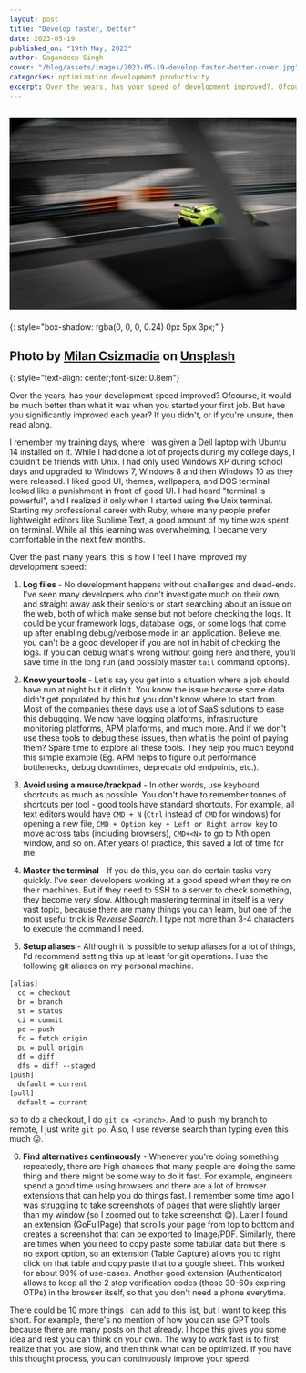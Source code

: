 ```yaml
---
layout: post
title: "Develop faster, better"
date: 2023-05-19
published_on: "19th May, 2023"
author: Gagandeep Singh
cover: "/blog/assets/images/2023-05-19-develop-faster-better-cover.jpg"
categories: optimization development productivity
excerpt: Over the years, has your speed of development improved?. Ofcourse, it would be much better than what it was when you were straight outside college. But have you significantly improved each year?
---
```


![cover-photo](/blog/assets/images/2023-05-19-develop-faster-better-cover.jpg)
---
{: style="box-shadow: rgba(0, 0, 0, 0.24) 0px 5px 3px;"
}

Photo by <a href="https://unsplash.com/@milancsizmadia?utm_source=unsplash&utm_medium=referral&utm_content=creditCopyText">Milan Csizmadia</a> on <a href="https://unsplash.com/photos/pYmH0eTpr70?utm_source=unsplash&utm_medium=referral&utm_content=creditCopyText">Unsplash</a>
---
{: style="text-align: center;font-size: 0.8em"}

Over the years, has your development speed improved? Ofcourse, it would be much better than what it was when you started your first job. But have you significantly improved each year? If you didn't, or if you're unsure, then read along.

I remember my training days, where I was given a Dell laptop with Ubuntu 14 installed on it. While I had done a lot of projects during my college days, I couldn't be friends with Unix. I had only used Windows XP during school days and upgraded to Windows 7, Windows 8 and then Windows 10 as they were released. I liked good UI, themes, wallpapers, and DOS terminal looked like a punishment in front of good UI. I had heard "terminal is powerful", and I realized it only when I started using the Unix terminal. Starting my professional career with Ruby, where many people prefer lightweight editors like Sublime Text, a good amount of my time was spent on terminal. While all this learning was overwhelming, I became very comfortable in the next few months.

Over the past many years, this is how I feel I have improved my development speed:

1. **Log files** - No development happens without challenges and dead-ends. I've seen many developers who don't investigate much on their own, and straight away ask their seniors or start searching about an issue on the web, both of which make sense but not before checking the logs. It could be your framework logs, database logs, or some logs that come up after enabling debug/verbose mode in an application. Believe me, you can't be a good developer if you are not in habit of checking the logs. If you can debug what's wrong without going here and there, you'll save time in the long run (and possibly master `tail` command options).

2. **Know your tools** - Let's say you get into a situation where a job should have run at night but it didn't. You know the issue because some data didn't get populated by this but you don't know where to start from. Most of the companies these days use a lot of SaaS solutions to ease this debugging. We now have logging platforms, infrastructure monitoring platforms, APM platforms, and much more. And if we don't use these tools to debug these issues, then what is the point of paying them? Spare time to explore all these tools. They help you much beyond this simple example (Eg. APM helps to figure out performance bottlenecks, debug downtimes, deprecate old endpoints, etc.).

3. **Avoid using a mouse/trackpad** - In other words, use keyboard shortcuts as much as possible. You don't have to remember tonnes of shortcuts per tool - good tools have standard shortcuts. For example, all text editors would have `CMD + N` (`Ctrl` instead of `CMD` for windows) for opening a new file, `CMD + Option key + Left or Right arrow key` to move across tabs (including browsers), `CMD+<N>` to go to Nth open window, and so on. After years of practice, this saved a lot of time for me.

4. **Master the terminal** - If you do this, you can do certain tasks very quickly. I've seen developers working at a good speed when they're on their machines. But if they need to SSH to a server to check something, they become very slow. Although mastering terminal in itself is a very vast topic, because there are many things you can learn, but one of the most useful trick is *Reverse Search*. I type not more than 3-4 characters to execute the command I need.

5. **Setup aliases** - Although it is possible to setup aliases for a lot of things, I'd recommend setting this up at least for git operations. I use the following git aliases on my personal machine.
```
[alias]
  co = checkout
  br = branch
  st = status
  ci = commit
  po = push
  fo = fetch origin
  pu = pull origin
  df = diff
  dfs = diff --staged
[push]
  default = current
[pull]
  default = current
```
so to do a checkout, I do `git co <branch>`. And to push my branch to remote, I just write `git po`. Also, I use reverse search than typing even this much 😛.

6. **Find alternatives continuously** - Whenever you're doing something repeatedly, there are high chances that many people are doing the same thing and there might be some way to do it fast. For example, engineers spend a good time using browsers and there are a lot of browser extensions that can help you do things fast. I remember some time ago I was struggling to take screenshots of pages that were slightly larger than my window (so I zoomed out to take screenshot 😋). Later I found an extension (GoFullPage) that scrolls your page from top to bottom and creates a screenshot that can be exported to Image/PDF. Similarly, there are times when you need to copy paste some tabular data but there is no export option, so an extension (Table Capture) allows you to right click on that table and copy paste that to a google sheet. This worked for about 90% of use-cases. Another good extension (Authenticator) allows to keep all the 2 step verification codes (those 30-60s expiring  OTPs) in the browser itself, so that you don't need a phone everytime.

There could be 10 more things I can add to this list, but I want to keep this short. For example, there's no mention of how you can use GPT tools because there are many posts on that already. I hope this gives you some idea and rest you can think on your own. The way to work fast is to first realize that you are slow, and then think what can be optimized. If you have this thought process, you can continuously improve your speed.
